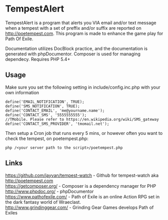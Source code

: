 # TempestAlert

TempestAlert is a program that alerts you VIA email and/or text message when a tempest with a set of preffix and/or suffix are reported on http://poetempest.com. This program is made to enhance the game play for Path Of Exile. 

Documentation utilizes DocBlock practice, and the documentation is generated with phpDocumentor. Composer is used for managing dependecy. Requires PHP 5.4+

## Usage
Make sure you set the following setting in include/config.inc.php with your own information

```
define('EMAIL_NOTIFICATION', TRUE);
define('SMS_NOTIFICATION', TRUE);
define('CONTACT_EMAIL', 'me@yourname.name');
define('CONTACT_SMS', '5555555555');
//TMobile. Please refer to https://en.wikipedia.org/wiki/SMS_gateway
define('CONTACT_SMS_PROVIDER', 'tmomail.net'); 
```

Then setup a Cron job that runs every 5 mins, or however often you want to check the tempest, on poetempest.php:

```
php /<your server path to the script>/poetempest.php
```

## Links
https://github.com/jayvan/tempest-watch - Github for tempest-watch aka http://poetempest.com<br/>
https://getcomposer.org/ - Composer is a dependency manager for PHP<br/>
http://www.phpdoc.org/ - phpDocumentor<br/>
https://www.pathofexile.com/ - Path of Exile is an online Action RPG set in the dark fantasy world of Wraeclast.<br/>
http://www.grindinggear.com/ - Grinding Gear Games develops Path of Exiles
